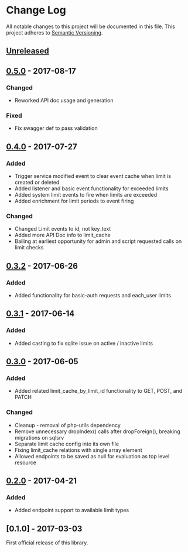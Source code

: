 # Change Log
All notable changes to this project will be documented in this file.
This project adheres to [Semantic Versioning](http://semver.org/).

## [Unreleased]

## [0.5.0] - 2017-08-17
### Changed
- Reworked API doc usage and generation
### Fixed
- Fix swagger def to pass validation

## [0.4.0] - 2017-07-27
### Added
- Trigger service modified event to clear event cache when limit is created or deleted
- Added listener and basic event functionality for exceeded limits
- Added system limit events to fire when limits are exceeded
- Added enrichment for limit periods to event firing
### Changed
- Changed Limit events to id, not key_text
- Added more API Doc info to limit_cache
- Bailing at earliest opportunity for admin and script requested calls on limit checks

## [0.3.2] - 2017-06-26
### Added
- Added functionality for basic-auth requests and each_user limits

## [0.3.1] - 2017-06-14
### Added
- Added casting to fix sqlite issue on active / inactive limits

## [0.3.0] - 2017-06-05
### Added
- Added related limit_cache_by_limit_id functionality to GET, POST, and PATCH
### Changed
- Cleanup - removal of php-utils dependency
- Remove unnecessary dropIndex() calls after dropForeign(), breaking migrations on sqlsrv
- Separate limit cache config into its own file
- Fixing limit_cache relations with single array element
- Allowed endpoints to be saved as null for evaluation as top level resource

## [0.2.0] - 2017-04-21
### Added
- Added endpoint support to available limit types

## [0.1.0] - 2017-03-03
First official release of this library.

[Unreleased]: https://github.com/dreamfactorysoftware/df-limits/compare/0.5.0...HEAD
[0.5.0]: https://github.com/dreamfactorysoftware/df-limits/compare/0.4.0...0.5.0
[0.4.0]: https://github.com/dreamfactorysoftware/df-limits/compare/0.3.2...0.4.0
[0.3.2]: https://github.com/dreamfactorysoftware/df-limits/compare/0.3.1...0.3.2
[0.3.1]: https://github.com/dreamfactorysoftware/df-limits/compare/0.3.0...0.3.1
[0.3.0]: https://github.com/dreamfactorysoftware/df-limits/compare/0.2.0...0.3.0
[0.2.0]: https://github.com/dreamfactorysoftware/df-limits/compare/0.1.0...0.2.0

